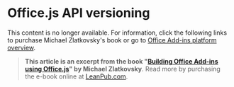 # Office.js API versioning 

This content is no longer available. For information, click the following links to purchase Michael Zlatkovsky's book or go to [Office Add-ins platform overview](https://dev.office.com/docs/add-ins/overview/office-add-ins).

>**This article is an excerpt from the book "[Building Office Add-ins using Office.js](https://leanpub.com/buildingofficeaddins)" by Michael Zlatkovsky**. Read more by purchasing the e-book online at [LeanPub.com](https://leanpub.com/buildingofficeaddins).
